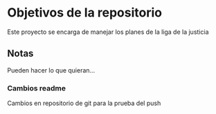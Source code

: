 # Objetivos de la repositorio

Este proyecto se encarga de manejar los planes de la liga de la justicia


## Notas
Pueden hacer lo que quieran...
 
 ### Cambios readme
 Cambios en repositorio de git para la prueba del push